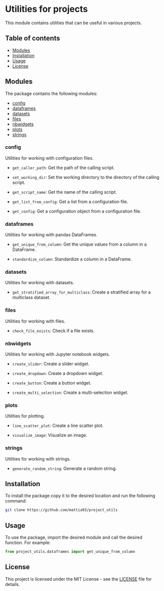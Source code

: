 # Utilities for projects

This module contains utilities that can be useful in various projects.

## Table of contents

- [Modules](#modules)
- [Installation](#installation)
- [Usage](#usage)
- [License](#license)

## Modules

The package contains the following modules:

- [config](#config)
- [dataframes](#dataframes)
- [datasets](#datasets)
- [files](#files)
- [nbwidgets](#nbwidgets)
- [plots](#plots)
- [strings](#strings)

### config

Utilities for working with configuration files.

- `get_caller_path`: Get the path of the calling script.

- `set_working_dir`: Set the working directory to the directory of the calling script.

- `get_script_name`: Get the name of the calling script.

- `get_list_from_config`: Get a list from a configuration file.

- `get_config`: Get a configuration object from a configuration file.

### dataframes

Utilities for working with pandas DataFrames.

- `get_unique_from_column`: Get the unique values from a column in a DataFrame.

- `standardize_column`: Standardize a column in a DataFrame.


### datasets

Utilities for working with datasets.

- `get_stratified_array_for_multiclass`:  Create a stratified array for a multiclass dataset.

### files

Utilities for working with files.

- `check_file_exists`: Check if a file exists.

### nbwidgets

Utilities for working with Jupyter notebook widgets.

- `create_slider`: Create a slider widget.

- `create_dropdown`: Create a dropdown widget.

- `create_button`: Create a button widget.

- `create_multi_selection`: Create a multi-selection widget.

### plots

Utilities for plotting.

- `line_scatter_plot`: Create a line scatter plot.

- `visualize_image`: Visualize an image.

### strings

Utilities for working with strings.

- `generate_random_string`: Generate a random string.

## Installation

To install the package copy it to the desired location and run the following command:

```bash
git clone https://github.com/mattia93/project_utils
```

## Usage

To use the package, import the desired module and call the desired function. For example:

```python
from project_utils.dataframes import get_unique_from_column
```
## License

This project is licensed under the MIT License - see the [LICENSE](LICENSE) file for details.

